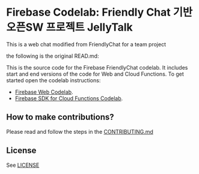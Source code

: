 # Firebase Codelab: Friendly Chat 기반 오픈SW 프로젝트 JellyTalk

This is a web chat modified from FriendlyChat for a team project

the following is the original READ.md:

This is the source code for the Firebase FriendlyChat codelab. It includes start and end versions of the
code for Web and Cloud Functions. To get started open the codelab instructions:

 - [Firebase Web Codelab](https://codelabs.developers.google.com/codelabs/firebase-web/).
 - [Firebase SDK for Cloud Functions Codelab](https://codelabs.developers.google.com/codelabs/firebase-cloud-functions/).


## How to make contributions?
Please read and follow the steps in the [CONTRIBUTING.md](CONTRIBUTING.md)


## License
See [LICENSE](LICENSE)
